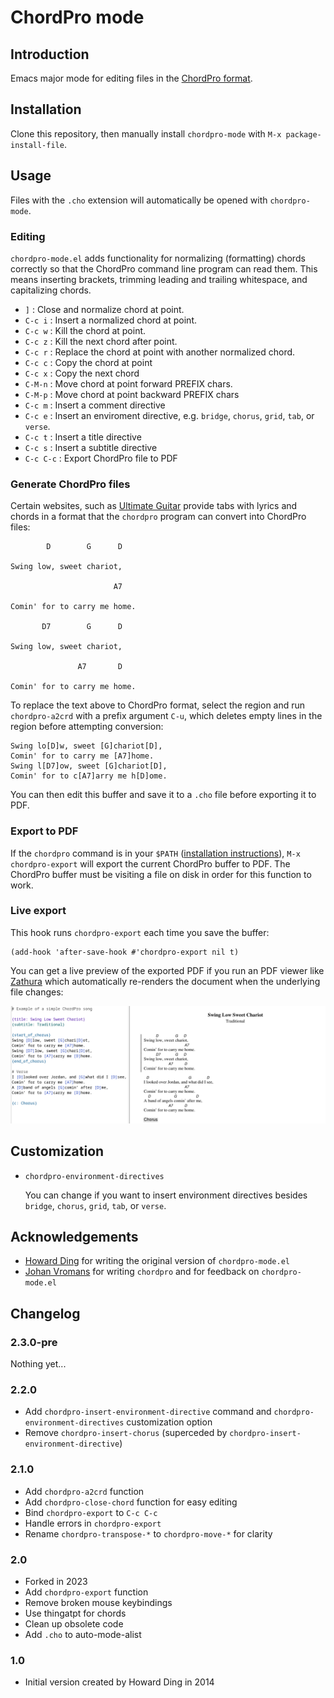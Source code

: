# ChordPro mode

## Introduction

Emacs major mode for editing files in the [ChordPro
format](https://www.chordpro.org/chordpro/chordpro-introduction/).

## Installation

Clone this repository, then manually install `chordpro-mode` with `M-x
package-install-file`.

## Usage

Files with the `.cho` extension will automatically be opened with `chordpro-mode`.

### Editing

`chordpro-mode.el` adds functionality for normalizing (formatting)
chords correctly so that the ChordPro command line program can read
them. This means inserting brackets, trimming leading and trailing
whitespace, and capitalizing chords.

* `]`        : Close and normalize chord at point.
* `C-c i`    : Insert a normalized chord at point.
* `C-c w`    : Kill the chord at point.
* `C-c z`    : Kill the next chord after point.
* `C-c r`    : Replace the chord at point with another normalized chord.
* `C-c c`    : Copy the chord at point
* `C-c x`    : Copy the next chord
* `C-M-n`    : Move chord at point forward PREFIX chars.
* `C-M-p`    : Move chord at point backward PREFIX chars
* `C-c m`    : Insert a comment directive
* `C-c e`    : Insert an enviroment directive, e.g. `bridge`,
  `chorus`, `grid`, `tab`, or `verse`.
* `C-c t`    : Insert a title directive
* `C-c s`    : Insert a subtitle directive
* `C-c C-c`  : Export ChordPro file to PDF

### Generate ChordPro files

Certain websites, such as [Ultimate
Guitar](https://www.ultimate-guitar.com/) provide tabs with lyrics and
chords in a format that the `chordpro` program can convert into
ChordPro files:

```
        D        G      D

Swing low, sweet chariot,

                       A7

Comin' for to carry me home.

       D7        G      D

Swing low, sweet chariot,

               A7       D

Comin' for to carry me home.
```

To replace the text above to ChordPro format, select the region and
run `chordpro-a2crd` with a prefix argument `C-u`, which deletes empty
lines in the region before attempting conversion:

```
Swing lo[D]w, sweet [G]chariot[D],
Comin' for to carry me [A7]home.
Swing l[D7]ow, sweet [G]chariot[D],
Comin' for to c[A7]arry me h[D]ome.
```

You can then edit this buffer and save it to a `.cho` file before
exporting it to PDF.

### Export to PDF

If the `chordpro` command is in your `$PATH` ([installation
instructions](https://www.chordpro.org/chordpro/ChordPro-Installation.html)),
`M-x chordpro-export` will export the current ChordPro buffer to PDF.
The ChordPro buffer must be visiting a file on disk in order for this
function to work.

### Live export

This hook runs `chordpro-export` each time you save the buffer:

```
(add-hook 'after-save-hook #'chordpro-export nil t)
```

You can get a live preview of the exported PDF if you run an PDF
viewer like [Zathura](https://pwmt.org/projects/zathura/) which
automatically re-renders the document when the underlying file
changes:

![demo.png](./img/demo.png)

## Customization

- `chordpro-environment-directives`

    You can change if you want to insert environment directives
    besides `bridge`, `chorus`, `grid`, `tab`, or `verse`.

## Acknowledgements

- [Howard Ding](https://github.com/hading) for writing the original version of `chordpro-mode.el`
- [Johan Vromans](https://johan.vromans.org/) for writing `chordpro`
  and for feedback on `chordpro-mode.el`

## Changelog

### 2.3.0-pre

Nothing yet...

### 2.2.0

- Add `chordpro-insert-environment-directive` command and
  `chordpro-environment-directives` customization option
- Remove `chordpro-insert-chorus` (superceded by
  `chordpro-insert-environment-directive`)

### 2.1.0

- Add `chordpro-a2crd` function
- Add `chordpro-close-chord` function for easy editing
- Bind `chordpro-export` to `C-c C-c`
- Handle errors in `chordpro-export`
- Rename `chordpro-transpose-*` to `chordpro-move-*` for clarity

### 2.0

- Forked in 2023
- Add `chordpro-export` function
- Remove broken mouse keybindings
- Use thingatpt for chords
- Clean up obsolete code
- Add `.cho` to auto-mode-alist

### 1.0

- Initial version created by Howard Ding in 2014

<!-- LOCALWORDS: comin arry ome -->
